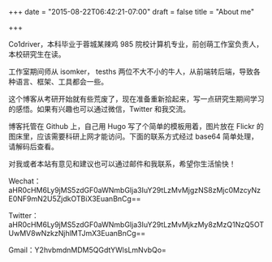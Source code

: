 +++
date = "2015-08-22T06:42:21-07:00"
draft = false
title = "About me"

+++

Co1driver，本科毕业于蓉城某辣鸡 985 院校计算机专业，前创萌工作室负责人，本校研究生在读。

工作室期间师从 isomker， tesths 两位不大不小的牛人，从前端转后端，导致各种语言、框架、工具都会一些。

这个博客从考研开始就有些荒废了，现在准备重新拾起来，写一点研究生期间学习的感悟。如果有兴趣也可以通过微信，Twitter 和我交流。

博客托管在 Github 上，自己用 Hugo 写了个简单的模板用着，图片放在 Flickr 的图床里，应该需要科研上网才能访问。下面的联系方式经过 base64 简单处理，请解码后查看。

对我或者本站有意见和建议也可以通过邮件和我联系，希望你生活愉快！

Wechat：aHR0cHM6Ly9jMS5zdGF0aWNmbGlja3IuY29tLzMvMjgzNS8zMjc0MzcyNzE0NF9mN2U5ZjdkOTBiX3EuanBnCg==

Twitter：aHR0cHM6Ly9jMS5zdGF0aWNmbGlja3IuY29tLzMvMjkzMy8zMzQ1NzQ5OTUwMV8wNzkzNjhlMTJmX3EuanBnCg==

Gmail：Y2hvbmdnMDM5QGdtYWlsLmNvbQo=